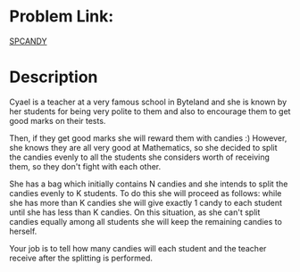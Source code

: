 # Problem Link:
[SPCANDY](https://www.codechef.com/problems/SPCANDY/)

# Description
Cyael is a teacher at a very famous school in Byteland and she is known by her students for being very polite to them and also to encourage them to get good marks on their tests.

Then, if they get good marks she will reward them with candies :) However, she knows they are all very good at Mathematics, so she decided to split the candies evenly to all the students she considers worth of receiving them, so they don't fight with each other.

She has a bag which initially contains N candies and she intends to split the candies evenly to K students. To do this she will proceed as follows: while she has more than K candies she will give exactly 1 candy to each student until she has less than K candies. On this situation, as she can't split candies equally among all students she will keep the remaining candies to herself.

Your job is to tell how many candies will each student and the teacher receive after the splitting is performed.